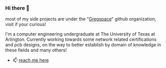 ### Hi there 👋
most of my side projects are under the "[Gregspace](https://github.com/Gregification)" github organization, visit if your curious! 

I'm a computer engineering undergraduate at The University of Texas at Arlington.
Currently working towards some network related certifications and pcb designs, on the way to better establish by domain of knowledge in these fields and many others!

- 📫 [reach me here](https://gregclacker.github.io/)
  
